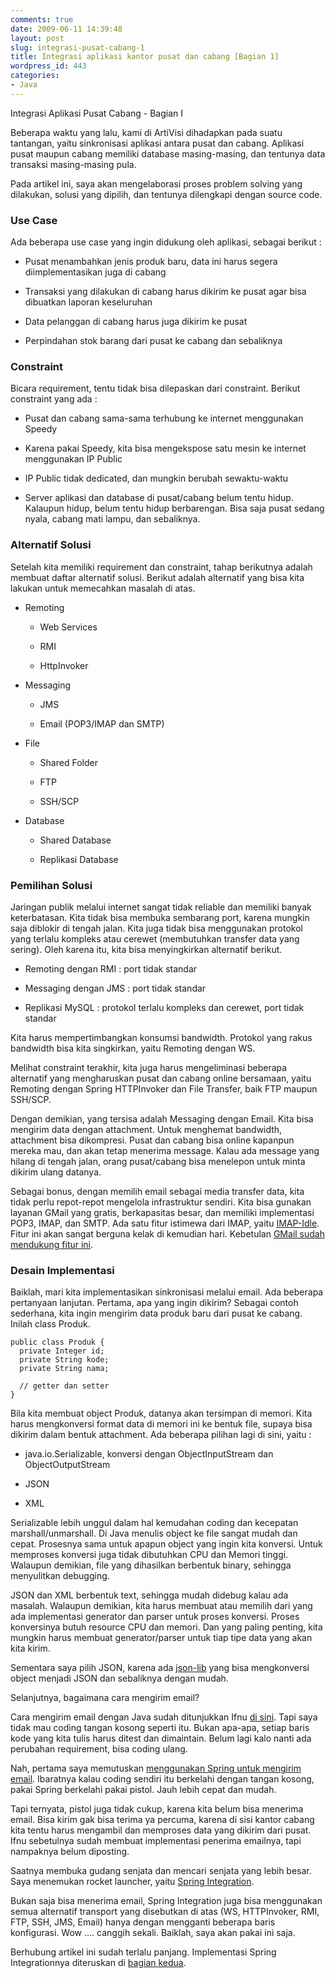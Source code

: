 ```yaml
---
comments: true
date: 2009-06-11 14:39:48
layout: post
slug: integrasi-pusat-cabang-1
title: Integrasi aplikasi kantor pusat dan cabang [Bagian 1]
wordpress_id: 443
categories:
- Java
---
```


Integrasi Aplikasi Pusat Cabang - Bagian I

Beberapa waktu yang lalu, kami di ArtiVisi dihadapkan pada suatu tantangan, yaitu sinkronisasi aplikasi antara pusat dan cabang. 
Aplikasi pusat maupun cabang memiliki database masing-masing, dan tentunya data transaksi masing-masing pula. 

Pada artikel ini, saya akan mengelaborasi proses problem solving yang dilakukan, solusi yang dipilih, dan tentunya dilengkapi dengan source code.




### Use Case



Ada beberapa use case yang ingin didukung oleh aplikasi, sebagai berikut : 




  * Pusat menambahkan jenis produk baru, data ini harus segera diimplementasikan juga di cabang


  * Transaksi yang dilakukan di cabang harus dikirim ke pusat agar bisa dibuatkan laporan keseluruhan


  * Data pelanggan di cabang harus juga dikirim ke pusat


  * Perpindahan stok barang dari pusat ke cabang dan sebaliknya





### Constraint



Bicara requirement, tentu tidak bisa dilepaskan dari constraint. Berikut constraint yang ada : 




  * Pusat dan cabang sama-sama terhubung ke internet menggunakan Speedy


  * Karena pakai Speedy, kita bisa mengekspose satu mesin ke internet menggunakan IP Public


  * IP Public tidak dedicated, dan mungkin berubah sewaktu-waktu


  * Server aplikasi dan database di pusat/cabang belum tentu hidup. Kalaupun hidup, belum tentu hidup berbarengan. 
Bisa saja pusat sedang nyala, cabang mati lampu, dan sebaliknya.





### Alternatif Solusi



Setelah kita memiliki requirement dan constraint, tahap berikutnya adalah membuat daftar alternatif solusi.
Berikut adalah alternatif yang bisa kita lakukan untuk memecahkan masalah di atas. 





  * 
    Remoting
    
        
    * Web Services

        
    * RMI

        
    * HttpInvoker

    



  * Messaging
    
        
    * JMS

        
    * Email (POP3/IMAP dan SMTP)

    



  * File
    
        
    * Shared Folder

        
    * FTP

        
    * SSH/SCP

    



  * Database
    
        
    * Shared Database

        
    * Replikasi Database

    






### Pemilihan Solusi



Jaringan publik melalui internet sangat tidak reliable dan memiliki banyak keterbatasan. 
Kita tidak bisa membuka sembarang port, karena mungkin saja diblokir di tengah jalan.
Kita juga tidak bisa menggunakan protokol yang terlalu kompleks atau cerewet (membutuhkan transfer data yang sering). 
Oleh karena itu, kita bisa menyingkirkan alternatif berikut. 





  * Remoting dengan RMI : port tidak standar


  * Messaging dengan JMS : port tidak standar


  * Replikasi MySQL : protokol terlalu kompleks dan cerewet, port tidak standar



Kita harus mempertimbangkan konsumsi bandwidth. Protokol yang rakus bandwidth bisa kita singkirkan, yaitu Remoting dengan WS. 

Melihat constraint terakhir, kita juga harus mengeliminasi beberapa alternatif yang mengharuskan pusat dan cabang online bersamaan, yaitu Remoting dengan Spring HTTPInvoker dan File Transfer, baik FTP maupun SSH/SCP. 

Dengan demikian, yang tersisa adalah Messaging dengan Email. Kita bisa mengirim data dengan attachment. Untuk menghemat bandwidth, attachment bisa dikompresi. Pusat dan cabang bisa online kapanpun mereka mau, dan akan tetap menerima message. Kalau ada message yang hilang di tengah jalan, orang pusat/cabang bisa menelepon untuk minta dikirim ulang datanya. 

Sebagai bonus, dengan memilih email sebagai media transfer data, kita tidak perlu repot-repot mengelola infrastruktur sendiri. Kita bisa gunakan layanan GMail yang gratis, berkapasitas besar, dan memiliki implementasi POP3, IMAP, dan SMTP. Ada satu fitur istimewa dari IMAP, yaitu [IMAP-Idle](http://en.wikipedia.org/wiki/IMAP_IDLE). Fitur ini akan sangat berguna kelak di kemudian hari. Kebetulan [GMail sudah mendukung fitur ini](http://samj.net/2008/07/proof-gmail-imap-gimap-supports-imap.html). 



### Desain Implementasi


Baiklah, mari kita implementasikan sinkronisasi melalui email. Ada beberapa pertanyaan lanjutan. Pertama, apa yang ingin dikirim? Sebagai contoh sederhana, kita ingin mengirim data produk baru dari pusat ke cabang. Inilah class Produk. 


    
    
    public class Produk {
      private Integer id;
      private String kode;
      private String nama;
      
      // getter dan setter
    }
    



Bila kita membuat object Produk, datanya akan tersimpan di memori. Kita harus mengkonversi format data di memori ini ke bentuk file, supaya bisa dikirim dalam bentuk attachment. Ada beberapa pilihan lagi di sini, yaitu : 





  * java.io.Serializable, konversi dengan ObjectInputStream dan ObjectOutputStream


  * JSON


  * XML




Serializable lebih unggul dalam hal kemudahan coding dan kecepatan marshall/unmarshall. Di Java menulis object ke file sangat mudah dan cepat. Prosesnya sama untuk apapun object yang ingin kita konversi. Untuk memproses konversi juga tidak dibutuhkan CPU dan Memori tinggi. Walaupun demikian, file yang dihasilkan berbentuk binary, sehingga menyulitkan debugging. 

JSON dan XML berbentuk text, sehingga mudah didebug kalau ada masalah. Walaupun demikian, kita harus membuat atau memilih dari yang ada implementasi generator dan parser untuk proses konversi. Proses konversinya butuh resource CPU dan memori. Dan yang paling penting, kita mungkin harus membuat generator/parser untuk tiap tipe data yang akan kita kirim. 

Sementara saya pilih JSON, karena ada [json-lib](http://json-lib.sourceforge.net/usage.html) yang bisa mengkonversi object menjadi JSON dan sebaliknya dengan mudah. 

Selanjutnya, bagaimana cara mengirim email?

Cara mengirim email dengan Java sudah ditunjukkan Ifnu [di sini](http://ifnu.artivisi.com/?p=80). Tapi saya tidak mau coding tangan kosong seperti itu. Bukan apa-apa, setiap baris kode yang kita tulis harus ditest dan dimaintain. Belum lagi kalo nanti ada perubahan requirement, bisa coding ulang. 

Nah, pertama saya memutuskan [menggunakan Spring untuk mengirim email](http://static.springframework.org/spring/docs/2.5.x/reference/mail.html). Ibaratnya kalau coding sendiri itu berkelahi dengan tangan kosong, pakai Spring berkelahi pakai pistol. Jauh lebih cepat dan mudah. 

Tapi ternyata, pistol juga tidak cukup, karena kita belum bisa menerima email. Bisa kirim gak bisa terima ya percuma, karena di sisi kantor cabang kita tentu harus mengambil dan memproses data yang dikirim dari pusat. Ifnu sebetulnya sudah membuat implementasi penerima emailnya, tapi nampaknya belum diposting. 

Saatnya membuka gudang senjata dan mencari senjata yang lebih besar. Saya menemukan rocket launcher, yaitu [Spring Integration](http://www.springsource.org/spring-integration). 

Bukan saja bisa menerima email, Spring Integration juga bisa menggunakan semua alternatif transport yang disebutkan di atas (WS, HTTPInvoker, RMI, FTP, SSH, JMS, Email) hanya dengan mengganti beberapa baris konfigurasi. Wow .... canggih sekali. Baiklah, saya akan pakai ini saja. 

Berhubung artikel ini sudah terlalu panjang. Implementasi Spring Integrationnya diteruskan di [bagian kedua](http://endy.artivisi.com/blog/java/integrasi-pusat-cabang-2). 
